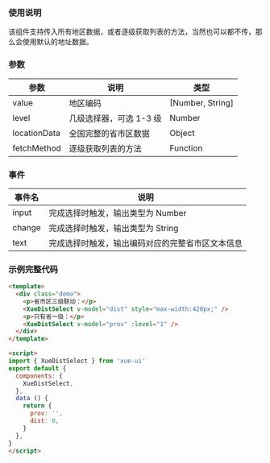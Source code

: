 ### 使用说明

该组件支持传入所有地区数据，或者逐级获取列表的方法，当然也可以都不传，那么会使用默认的地址数据。

### 参数

参数          | 说明                    | 类型
--------------|------------------------|-------------
value         | 地区编码                | [Number, String]
level         | 几级选择器，可选 1-3 级  | Number
locationData  | 全国完整的省市区数据     | Object
fetchMethod   | 逐级获取列表的方法       | Function

### 事件

事件名  | 说明
--------|---------------------------------------------
input   | 完成选择时触发，输出类型为 Number
change  | 完成选择时触发，输出类型为 String
text    | 完成选择时触发，输出编码对应的完整省市区文本信息


### 示例完整代码

```html
<template>
  <div class="demo">
    <p>省市区三级联动：</p>
    <XueDistSelect v-model="dist" style="max-width:420px;" />
    <p>只有省一级：</p>
    <XueDistSelect v-model="prov" :level="1" />
  </div>
</template>

<script>
import { XueDistSelect } from 'xue-ui'
export default {
  components: {
    XueDistSelect,
  },
  data () {
    return {
      prov: '',
      dist: 0,
    }
  },
}
</script>
```
